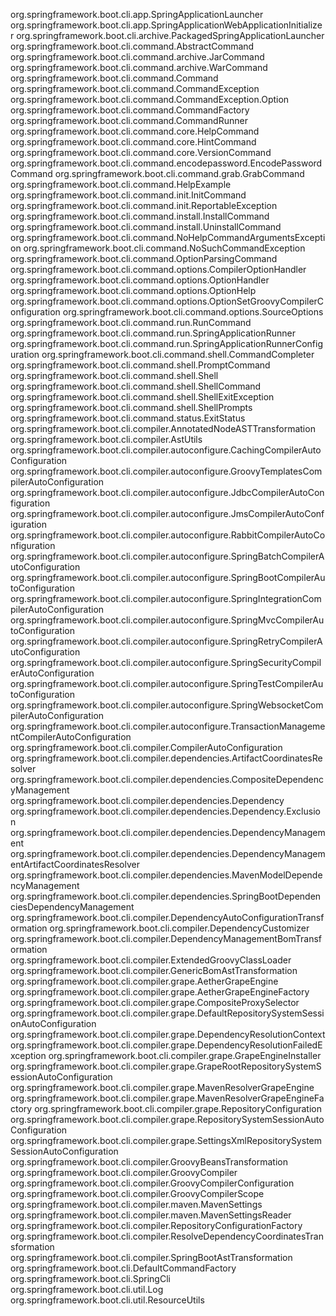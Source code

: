 org.springframework.boot.cli.app.SpringApplicationLauncher
org.springframework.boot.cli.app.SpringApplicationWebApplicationInitializer
org.springframework.boot.cli.archive.PackagedSpringApplicationLauncher
org.springframework.boot.cli.command.AbstractCommand
org.springframework.boot.cli.command.archive.JarCommand
org.springframework.boot.cli.command.archive.WarCommand
org.springframework.boot.cli.command.Command
org.springframework.boot.cli.command.CommandException
org.springframework.boot.cli.command.CommandException.Option
org.springframework.boot.cli.command.CommandFactory
org.springframework.boot.cli.command.CommandRunner
org.springframework.boot.cli.command.core.HelpCommand
org.springframework.boot.cli.command.core.HintCommand
org.springframework.boot.cli.command.core.VersionCommand
org.springframework.boot.cli.command.encodepassword.EncodePasswordCommand
org.springframework.boot.cli.command.grab.GrabCommand
org.springframework.boot.cli.command.HelpExample
org.springframework.boot.cli.command.init.InitCommand
org.springframework.boot.cli.command.init.ReportableException
org.springframework.boot.cli.command.install.InstallCommand
org.springframework.boot.cli.command.install.UninstallCommand
org.springframework.boot.cli.command.NoHelpCommandArgumentsException
org.springframework.boot.cli.command.NoSuchCommandException
org.springframework.boot.cli.command.OptionParsingCommand
org.springframework.boot.cli.command.options.CompilerOptionHandler
org.springframework.boot.cli.command.options.OptionHandler
org.springframework.boot.cli.command.options.OptionHelp
org.springframework.boot.cli.command.options.OptionSetGroovyCompilerConfiguration
org.springframework.boot.cli.command.options.SourceOptions
org.springframework.boot.cli.command.run.RunCommand
org.springframework.boot.cli.command.run.SpringApplicationRunner
org.springframework.boot.cli.command.run.SpringApplicationRunnerConfiguration
org.springframework.boot.cli.command.shell.CommandCompleter
org.springframework.boot.cli.command.shell.PromptCommand
org.springframework.boot.cli.command.shell.Shell
org.springframework.boot.cli.command.shell.ShellCommand
org.springframework.boot.cli.command.shell.ShellExitException
org.springframework.boot.cli.command.shell.ShellPrompts
org.springframework.boot.cli.command.status.ExitStatus
org.springframework.boot.cli.compiler.AnnotatedNodeASTTransformation
org.springframework.boot.cli.compiler.AstUtils
org.springframework.boot.cli.compiler.autoconfigure.CachingCompilerAutoConfiguration
org.springframework.boot.cli.compiler.autoconfigure.GroovyTemplatesCompilerAutoConfiguration
org.springframework.boot.cli.compiler.autoconfigure.JdbcCompilerAutoConfiguration
org.springframework.boot.cli.compiler.autoconfigure.JmsCompilerAutoConfiguration
org.springframework.boot.cli.compiler.autoconfigure.RabbitCompilerAutoConfiguration
org.springframework.boot.cli.compiler.autoconfigure.SpringBatchCompilerAutoConfiguration
org.springframework.boot.cli.compiler.autoconfigure.SpringBootCompilerAutoConfiguration
org.springframework.boot.cli.compiler.autoconfigure.SpringIntegrationCompilerAutoConfiguration
org.springframework.boot.cli.compiler.autoconfigure.SpringMvcCompilerAutoConfiguration
org.springframework.boot.cli.compiler.autoconfigure.SpringRetryCompilerAutoConfiguration
org.springframework.boot.cli.compiler.autoconfigure.SpringSecurityCompilerAutoConfiguration
org.springframework.boot.cli.compiler.autoconfigure.SpringTestCompilerAutoConfiguration
org.springframework.boot.cli.compiler.autoconfigure.SpringWebsocketCompilerAutoConfiguration
org.springframework.boot.cli.compiler.autoconfigure.TransactionManagementCompilerAutoConfiguration
org.springframework.boot.cli.compiler.CompilerAutoConfiguration
org.springframework.boot.cli.compiler.dependencies.ArtifactCoordinatesResolver
org.springframework.boot.cli.compiler.dependencies.CompositeDependencyManagement
org.springframework.boot.cli.compiler.dependencies.Dependency
org.springframework.boot.cli.compiler.dependencies.Dependency.Exclusion
org.springframework.boot.cli.compiler.dependencies.DependencyManagement
org.springframework.boot.cli.compiler.dependencies.DependencyManagementArtifactCoordinatesResolver
org.springframework.boot.cli.compiler.dependencies.MavenModelDependencyManagement
org.springframework.boot.cli.compiler.dependencies.SpringBootDependenciesDependencyManagement
org.springframework.boot.cli.compiler.DependencyAutoConfigurationTransformation
org.springframework.boot.cli.compiler.DependencyCustomizer
org.springframework.boot.cli.compiler.DependencyManagementBomTransformation
org.springframework.boot.cli.compiler.ExtendedGroovyClassLoader
org.springframework.boot.cli.compiler.GenericBomAstTransformation
org.springframework.boot.cli.compiler.grape.AetherGrapeEngine
org.springframework.boot.cli.compiler.grape.AetherGrapeEngineFactory
org.springframework.boot.cli.compiler.grape.CompositeProxySelector
org.springframework.boot.cli.compiler.grape.DefaultRepositorySystemSessionAutoConfiguration
org.springframework.boot.cli.compiler.grape.DependencyResolutionContext
org.springframework.boot.cli.compiler.grape.DependencyResolutionFailedException
org.springframework.boot.cli.compiler.grape.GrapeEngineInstaller
org.springframework.boot.cli.compiler.grape.GrapeRootRepositorySystemSessionAutoConfiguration
org.springframework.boot.cli.compiler.grape.MavenResolverGrapeEngine
org.springframework.boot.cli.compiler.grape.MavenResolverGrapeEngineFactory
org.springframework.boot.cli.compiler.grape.RepositoryConfiguration
org.springframework.boot.cli.compiler.grape.RepositorySystemSessionAutoConfiguration
org.springframework.boot.cli.compiler.grape.SettingsXmlRepositorySystemSessionAutoConfiguration
org.springframework.boot.cli.compiler.GroovyBeansTransformation
org.springframework.boot.cli.compiler.GroovyCompiler
org.springframework.boot.cli.compiler.GroovyCompilerConfiguration
org.springframework.boot.cli.compiler.GroovyCompilerScope
org.springframework.boot.cli.compiler.maven.MavenSettings
org.springframework.boot.cli.compiler.maven.MavenSettingsReader
org.springframework.boot.cli.compiler.RepositoryConfigurationFactory
org.springframework.boot.cli.compiler.ResolveDependencyCoordinatesTransformation
org.springframework.boot.cli.compiler.SpringBootAstTransformation
org.springframework.boot.cli.DefaultCommandFactory
org.springframework.boot.cli.SpringCli
org.springframework.boot.cli.util.Log
org.springframework.boot.cli.util.ResourceUtils